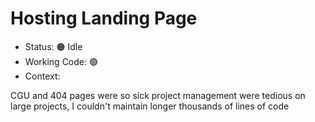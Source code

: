 # Hosting Landing Page

- Status: 🟠 Idle
- Working Code: 🟢
- Context:

CGU and 404 pages were so sick
project management were tedious on large projects, I couldn't maintain longer thousands of lines of code
